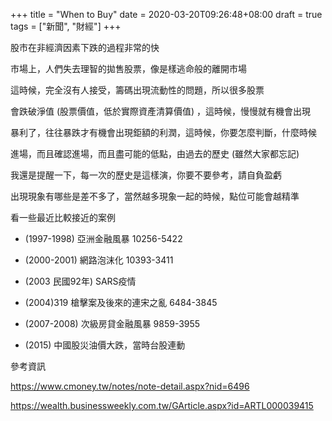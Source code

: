 +++
title = "When to Buy"
date = 2020-03-20T09:26:48+08:00
draft = true
tags = ["新聞", "財經"]
+++

股市在非經濟因素下跌的過程非常的快

市場上，人們失去理智的拋售股票，像是樣逃命般的離開市場

這時候，完全沒有人接受，籌碼出現流動性的問題，所以很多股票

會跌破淨值 (股票價值，低於實際資產清算價值) ，這時候，慢慢就有機會出現

暴利了，往往暴跌才有機會出現鉅額的利潤，這時候，你要怎麼判斷，什麼時候

進場，而且確認進場，而且盡可能的低點，由過去的歷史 (雖然大家都忘記)

我還是提醒一下，每一次的歷史是這樣演，你要不要參考，請自負盈虧

出現現象有哪些是差不多了，當然越多現象一起的時候，點位可能會越精準

看一些最近比較接近的案例


* (1997-1998) 亞洲金融風暴 10256-5422

* (2000-2001) 網路泡沫化 10393-3411

* (2003 民國92年) SARS疫情 

* (2004)319 槍擊案及後來的連宋之亂 6484-3845

* (2007-2008) 次級房貸金融風暴 9859-3955 

* (2015) 中國股災油價大跌，當時台股連動

<!--more-->



參考資訊

https://www.cmoney.tw/notes/note-detail.aspx?nid=6496

https://wealth.businessweekly.com.tw/GArticle.aspx?id=ARTL000039415
